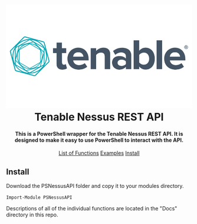 <h1 align="center">
  <br>
  <img src="./Media/tenable-inc-logo-vector.png" alt="Nessus Logo"></a>
  <br>
  Tenable Nessus REST API
  <br>
</h1>

<h4 align="center">
This is a PowerShell wrapper for the Tenable Nessus REST API. It is designed to make it easy to use PowerShell to interact with the API.
</h4>

<p align="center">
    <a href="PSNessusAPI_Functions.md">List of Functions</a>
    <a href="https://github.com/MarcusTedde/PSNessus/tree/main/Examples">Examples</a>
    <a href="#install">Install</a>
</p>

## Install

Download the PSNessusAPI folder and copy it to your modules directory.

```
Import-Module PSNessusAPI

```
Descriptions of all of the individual functions are located in the "Docs" directory in this repo.
